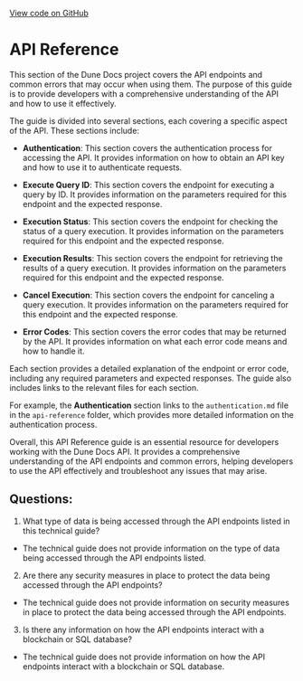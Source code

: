 [View code on GitHub](https://dune.com/docs/api/api-reference/index.md)

# API Reference

This section of the Dune Docs project covers the API endpoints and common errors that may occur when using them. The purpose of this guide is to provide developers with a comprehensive understanding of the API and how to use it effectively.

The guide is divided into several sections, each covering a specific aspect of the API. These sections include:

- **Authentication**: This section covers the authentication process for accessing the API. It provides information on how to obtain an API key and how to use it to authenticate requests.

- **Execute Query ID**: This section covers the endpoint for executing a query by ID. It provides information on the parameters required for this endpoint and the expected response.

- **Execution Status**: This section covers the endpoint for checking the status of a query execution. It provides information on the parameters required for this endpoint and the expected response.

- **Execution Results**: This section covers the endpoint for retrieving the results of a query execution. It provides information on the parameters required for this endpoint and the expected response.

- **Cancel Execution**: This section covers the endpoint for canceling a query execution. It provides information on the parameters required for this endpoint and the expected response.

- **Error Codes**: This section covers the error codes that may be returned by the API. It provides information on what each error code means and how to handle it.

Each section provides a detailed explanation of the endpoint or error code, including any required parameters and expected responses. The guide also includes links to the relevant files for each section.

For example, the **Authentication** section links to the `authentication.md` file in the `api-reference` folder, which provides more detailed information on the authentication process.

Overall, this API Reference guide is an essential resource for developers working with the Dune Docs API. It provides a comprehensive understanding of the API endpoints and common errors, helping developers to use the API effectively and troubleshoot any issues that may arise.
## Questions: 
 1. What type of data is being accessed through the API endpoints listed in this technical guide?
- The technical guide does not provide information on the type of data being accessed through the API endpoints listed. 

2. Are there any security measures in place to protect the data being accessed through the API endpoints?
- The technical guide does not provide information on security measures in place to protect the data being accessed through the API endpoints. 

3. Is there any information on how the API endpoints interact with a blockchain or SQL database?
- The technical guide does not provide information on how the API endpoints interact with a blockchain or SQL database.